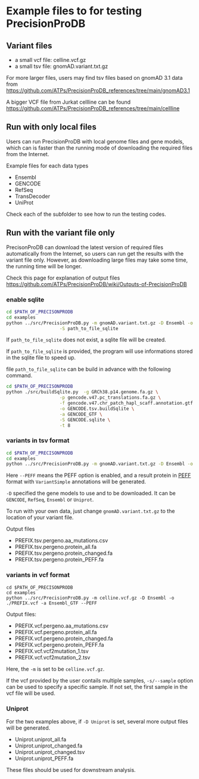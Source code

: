 # Example files to for testing PrecisionProDB

## Variant files
* a small vcf file: celline.vcf.gz
* a small tsv file: gnomAD.variant.txt.gz

For more larger files, users may find tsv files based on gnomAD 3.1 data from  
https://github.com/ATPs/PrecisionProDB_references/tree/main/gnomAD3.1

A bigger VCF file from Jurkat cellline can be found  
https://github.com/ATPs/PrecisionProDB_references/tree/main/cellline

## Run with only local files

Users can run PrecisionProDB with local genome files and gene models, which can is faster than the running mode of downloading the required files from the Internet.

Example files for each data types

* Ensembl
* GENCODE
* RefSeq
* TransDecoder
* UniProt

Check each of the subfolder to see how to run the testing codes.

## Run with the variant file only

PrecisonProDB can download the latest version of required files automatically from the Internet, so users can run get the results with the variant file only. However, as downloading large files may take some time, the running time will be longer.

Check this page for explanation of output files  
https://github.com/ATPs/PrecisionProDB/wiki/Outputs-of-PrecisionProDB

### enable sqlite
```bash
cd $PATH_OF_PRECISONPRODB
cd examples
python ../src/PrecisionProDB.py -m gnomAD.variant.txt.gz -D Ensembl -o ./PREFIX.tsv -a Ensembl_GTF --PEFF \
                    -S path_to_file_sqlite

```
If `path_to_file_sqlite` does not exist, a sqlite file will be created.

If `path_to_file_sqlite` is provided, the program will use informations stored in the sqlite file to speed up.

file `path_to_file_sqlite` can be build in advance with the following command.

```bash
cd $PATH_OF_PRECISONPRODB
python ./src/buildSqlite.py  -g GRCh38.p14.genome.fa.gz \
                    -p gencode.v47.pc_translations.fa.gz \
                    -f gencode.v47.chr_patch_hapl_scaff.annotation.gtf.gz \
                    -o GENCODE.tsv.buildSqlite \
                    -a GENCODE_GTF \
                    -S GENCODE.sqlite \
                    -t 8
```

### variants in tsv format
```bash
cd $PATH_OF_PRECISONPRODB
cd examples
python ../src/PrecisionProDB.py -m gnomAD.variant.txt.gz -D Ensembl -o ./PREFIX.tsv -a Ensembl_GTF --PEFF

```
Here `--PEFF` means the PEFF option is enabled, and a result protein in [PEFF](http://www.psidev.info/peff) format with `VariantSimple` annotations will be generated.

`-D` specified the gene models to use and to be downloaded. It can be `GENCODE`, `RefSeq`, `Ensembl` or `Uniprot`.

To run with your own data, just change `gnomAD.variant.txt.gz` to the location of your variant file.

Output files
* PREFIX.tsv.pergeno.aa_mutations.csv
* PREFIX.tsv.pergeno.protein_all.fa
* PREFIX.tsv.pergeno.protein_changed.fa
* PREFIX.tsv.pergeno.protein_PEFF.fa

### variants in vcf format

```
cd $PATH_OF_PRECISONPRODB
cd examples
python ../src/PrecisionProDB.py -m celline.vcf.gz -D Ensembl -o ./PREFIX.vcf -a Ensembl_GTF --PEFF

```
Output files:
* PREFIX.vcf.pergeno.aa_mutations.csv
* PREFIX.vcf.pergeno.protein_all.fa
* PREFIX.vcf.pergeno.protein_changed.fa
* PREFIX.vcf.pergeno.protein_PEFF.fa
* PREFIX.vcf.vcf2mutation_1.tsv
* PREFIX.vcf.vcf2mutation_2.tsv

Here, the `-m` is set to be `celline.vcf.gz`.

If the vcf provided by the user contails multiple samples, `-s/--sample` option can be used to specify a specific sample. If not set, the first sample in the vcf file will be used.

### Uniprot
For the two examples above, if `-D Uniprot` is set, several more output files will be generated.
* Uniprot.uniprot_all.fa
* Uniprot.uniprot_changed.fa
* Uniprot.uniprot_changed.tsv
* Uniprot.uniprot_PEFF.fa

These files should be used for downstream analysis.


